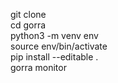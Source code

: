 git clone  
cd gorra  
python3 -m venv env  
source env/bin/activate  
pip install --editable .  
gorra monitor  

